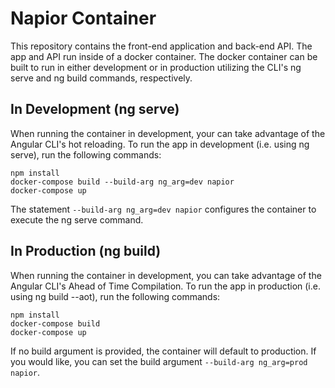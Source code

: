 # Napior Container

This repository contains the front-end application and back-end API. The app and API run inside of a docker container. The docker container can be built to run in either development or in production utilizing the CLI's ng serve and ng build commands, respectively.

## In Development (ng serve)

When running the container in development, your can take advantage of the Angular CLI's hot reloading. To run the app in development (i.e. using ng serve), run the following commands:

    npm install
    docker-compose build --build-arg ng_arg=dev napior
    docker-compose up
    
The statement `--build-arg ng_arg=dev napior` configures the container to execute the ng serve command. 

## In Production (ng build)

When running the container in development, you can take advantage of the Angular CLI's Ahead of Time Compilation. To run the app in production (i.e. using ng build --aot), run the following commands:

    npm install
    docker-compose build
    docker-compose up
    
If no build argument is provided, the container will default to production. If you would like, you can set the build argument `--build-arg ng_arg=prod napior`.

